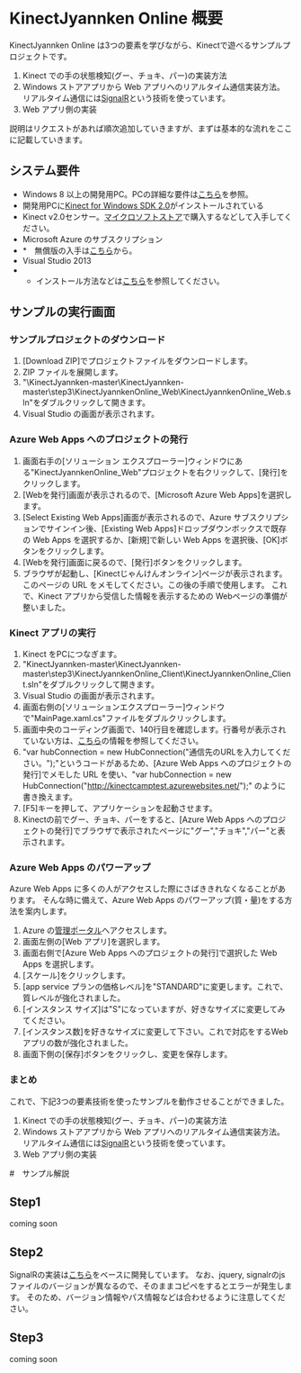 # KinectJyannken Online 概要
KinectJyannken Online は3つの要素を学びながら、Kinectで遊べるサンプルプロジェクトです。

1. Kinect での手の状態検知(グー、チョキ、パー)の実装方法
2. Windows ストアアプリから Web アプリへのリアルタイム通信実装方法。リアルタイム通信には[SignalR](https://github.com/SignalR/SignalR)という技術を使っています。
3. Web アプリ側の実装

説明はリクエストがあれば順次追加していきますが、まずは基本的な流れをここに記載していきます。


## システム要件
* Windows 8 以上の開発用PC。PCの詳細な要件は[こちら](https://www.microsoft.com/en-us/download/details.aspx?id=44561)を参照。
* 開発用PCに[Kinect for Windows SDK 2.0](https://www.microsoft.com/en-us/download/details.aspx?id=44561)がインストールされている
* Kinect v2.0センサー。[マイクロソフトストア](http://www.microsoftstore.com/store/msjp/ja_JP/home)で購入するなどして入手してください。
* Microsoft Azure のサブスクリプション
* *　無償版の入手は[こちら](http://azure.microsoft.com/ja-jp/pricing/free-trial/)から。
* Visual Studio 2013
* * インストール方法などは[こちら](http://nt-d.hatenablog.com/entry/2014/09/02/002216)を参照してください。

## サンプルの実行画面
### サンプルプロジェクトのダウンロード
1. [Download ZIP]でプロジェクトファイルをダウンロードします。
2. ZIP ファイルを展開します。
3. "\KinectJyannken-master\KinectJyannken-master\step3\KinectJyannkenOnline_Web\KinectJyannkenOnline_Web.sln"をダブルクリックして開きます。
4. Visual Studio の画面が表示されます。

### Azure Web Apps へのプロジェクトの発行
1. 画面右手の[ソリューション エクスプローラー]ウィンドウにある"KinectJyannkenOnline_Web"プロジェクトを右クリックして、[発行]をクリックします。
2. [Webを発行]画面が表示されるので、[Microsoft Azure Web Apps]を選択します。
3. [Select Existing Web Apps]画面が表示されるので、Azure サブスクリプションでサインイン後、[Existing Web Apps]ドロップダウンボックスで既存の Web Apps を選択するか、[新規]で新しい Web Apps を選択後、[OK]ボタンをクリックします。
4. [Webを発行]画面に戻るので、[発行]ボタンをクリックします。
5. ブラウザが起動し、[Kinectじゃんけんオンライン]ページが表示されます。このページの URL をメモしてください。この後の手順で使用します。
これで、Kinect アプリから受信した情報を表示するための Webページの準備が整いました。

### Kinect アプリの実行
1. Kinect をPCにつなぎます。
2. "KinectJyannken-master\KinectJyannken-master\step3\KinectJyannkenOnline_Client\KinectJyannkenOnline_Client.sln"をダブルクリックして開きます。
3. Visual Studio の画面が表示されます。
4. 画面右側の[ソリューションエクスプローラー]ウィンドウで"MainPage.xaml.cs"ファイルをダブルクリックします。
5. 画面中央のコーディング画面で、140行目を確認します。行番号が表示されていない方は、[こちら](https://msdn.microsoft.com/ja-jp/library/ms165340.aspx)の情報を参照してください。
6. "var hubConnection = new HubConnection("通信先のURLを入力してください。");"というコードがあるため、[Azure Web Apps へのプロジェクトの発行]でメモした URL を使い、"var hubConnection = new HubConnection("http://kinectcamptest.azurewebsites.net/");" のように書き換えます。
7. [F5]キーを押して、アプリケーションを起動させます。
8. Kinectの前でグー、チョキ、パーをすると、[Azure Web Apps へのプロジェクトの発行]でブラウザで表示されたページに"グー","チョキ","パー"と表示されます。

### Azure Web Apps のパワーアップ
Azure Web Apps に多くの人がアクセスした際にさばききれなくなることがあります。
そんな時に備えて、Azure Web Apps のパワーアップ(質・量)をする方法を案内します。

1. Azure の[管理ポータル](https://manage.windowsazure.com/)へアクセスします。
2. 画面左側の[Web アプリ]を選択します。
3. 画面右側で[Azure Web Apps へのプロジェクトの発行]で選択した Web Apps を選択します。
4. [スケール]をクリックします。
5. [app service プランの価格レベル]を"STANDARD"に変更します。これで、質レベルが強化されました。
6. [インスタンス サイズ]は"S"になっていますが、好きなサイズに変更してみてください。
7. [インスタンス数]を好きなサイズに変更して下さい。これで対応をするWebアプリの数が強化されました。
8. 画面下側の[保存]ボタンをクリックし、変更を保存します。

### まとめ
これで、下記3つの要素技術を使ったサンプルを動作させることができました。

1. Kinect での手の状態検知(グー、チョキ、パー)の実装方法
2. Windows ストアアプリから Web アプリへのリアルタイム通信実装方法。リアルタイム通信には[SignalR](https://github.com/SignalR/SignalR)という技術を使っています。
3. Web アプリ側の実装

#　サンプル解説
## Step1
coming soon

## Step2
SignalRの実装は[こちら](http://www.asp.net/signalr/overview/getting-started/tutorial-getting-started-with-signalr)をベースに開発しています。
なお、jquery, signalrのjsファイルのバージョンが異なるので、そのままコピペをするとエラーが発生します。
そのため、バージョン情報やパス情報などは合わせるように注意してください。

## Step3
coming soon


